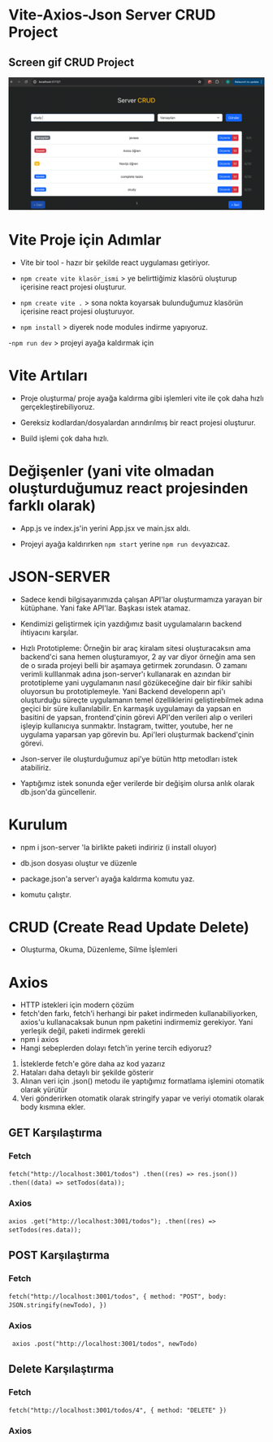 <h1> Vite-Axios-Json Server CRUD Project </h1>

<h2> Screen gif CRUD Project </h2>

![](screen.gif)

# Vite Proje için Adımlar

- Vite bir tool - hazır bir şekilde react uygulaması getiriyor.

- `npm create vite klasör_ismi` > ye belirttiğimiz klasörü oluşturup içerisine react projesi oluşturur.

- `npm create vite .` > sona nokta koyarsak bulunduğumuz klasörün içerisine react projesi oluşturuyor.

- `npm install` > diyerek node modules indirme yapıyoruz.

-`npm run dev` > projeyi ayağa kaldırmak için

# Vite Artıları

- Proje oluşturma/ proje ayağa kaldırma gibi işlemleri vite ile çok daha hızlı gerçekleştirebiliyoruz.

- Gereksiz kodlardan/dosyalardan arındırılmış bir react projesi oluşturur.

- Build işlemi çok daha hızlı.

# Değişenler (yani vite olmadan oluşturduğumuz react projesinden farklı olarak)

- App.js ve index.js'in yerini App.jsx ve main.jsx aldı.

- Projeyi ayağa kaldırırken `npm start` yerine `npm run dev`yazıcaz.

# JSON-SERVER

- Sadece kendi bilgisayarımızda çalışan API'lar oluşturmamıza yarayan bir kütüphane. Yani fake API'lar. Başkası istek atamaz.

- Kendimizi geliştirmek için yazdığımız basit uygulamaların backend ihtiyacını karşılar.

- Hızlı Prototipleme: Örneğin bir araç kiralam sitesi oluşturacaksın ama backend'ci sana hemen oluşturamıyor, 2 ay var diyor örneğin ama sen de o sırada projeyi belli bir aşamaya getirmek zorundasın. O zamanı verimli kulllanmak adına json-server'ı kullanarak en azından bir prototipleme yani uygulamanın nasıl gözükeceğine dair bir fikir sahibi oluyorsun bu prototiplemeyle. Yani Backend developerın api'ı oluşturduğu süreçte uygulamanın temel özelliklerini geliştirebilmek adına geçici bir süre kullanılabilir.
  En karmaşık uygulamayı da yapsan en basitini de yapsan, frontend'çinin görevi API'den verileri alıp o verileri işleyip kullanıcıya sunmaktır. Instagram, twitter, youtube, her ne uygulama yaparsan yap görevin bu. Api'leri oluşturmak backend'çinin görevi.

- Json-server ile oluşturduğumuz api'ye bütün http metodları istek atabiliriz.

- Yaptığımız istek sonunda eğer verilerde bir değişim olursa anlık olarak db.json'da güncellenir.

# Kurulum

- npm i json-server 'la birlikte paketi indiririz (i install oluyor)

- db.json dosyası oluştur ve düzenle

- package.json'a server'ı ayağa kaldırma komutu yaz.

- komutu çalıştır.

# CRUD (Create Read Update Delete)

- Oluşturma, Okuma, Düzenleme, Silme İşlemleri

# Axios

- HTTP istekleri için modern çözüm
- fetch'den farkı, fetch'i herhangi bir paket indirmeden kullanabiliyorken, axios'u kullanacaksak bunun npm paketini indirmemiz gerekiyor. Yani yerleşik değil, paketi indirmek gerekli
- npm i axios
- Hangi sebeplerden dolayı fetch'in yerine tercih ediyoruz?

1. İsteklerde fetch'e göre daha az kod yazarız
2. Hataları daha detaylı bir şekilde gösterir
3. Alınan veri için .json() metodu ile yaptığımız formatlama işlemini otomatik olarak yürütür
4. Veri gönderirken otomatik olarak stringify yapar ve veriyi otomatik olarak body kısmına ekler.

## GET Karşılaştırma

### Fetch

`fetch("http://localhost:3001/todos")
      .then((res) => res.json())
      .then((data) => setTodos(data));`

### Axios

`axios
    .get("http://localhost:3001/todos");
    .then((res) => setTodos(res.data));`

## POST Karşılaştırma

### Fetch

`fetch("http://localhost:3001/todos", {
      method: "POST",
      body: JSON.stringify(newTodo),
    })`

### Axios

` axios
      .post("http://localhost:3001/todos", newTodo)`

## Delete Karşılaştırma

### Fetch

`fetch("http://localhost:3001/todos/4", {
      method: "DELETE"
})`

### Axios
